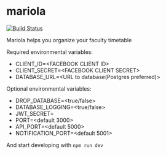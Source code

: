 # mariola
[![Build Status](https://travis-ci.com/vonsowic/mariola.svg?token=z5xW5WFyuttX4MbcwYmp&branch=master)](https://travis-ci.com/vonsowic/mariola?token=z5xW5WFyuttX4MbcwYmp&branch=master)

Mariola helps you organize your faculty timetable

Required environmental variables:
* CLIENT_ID=\<FACEBOOK CLIENT ID>
* CLIENT_SECRET=\<FACEBOOK CLIENT SECRET>
* DATABASE_URL=\<URL to database(Postgres preferred)>

Optional environmental variables:
* DROP_DATABASE=<true/false>
* DATABASE_LOGGING=<true/false>
* JWT_SECRET=<some random string>
* PORT=<default 3000>
* API_PORT=<default 5000>
* NOTIFICATION_PORT=<default 5001>

And start developing with `npm run dev `